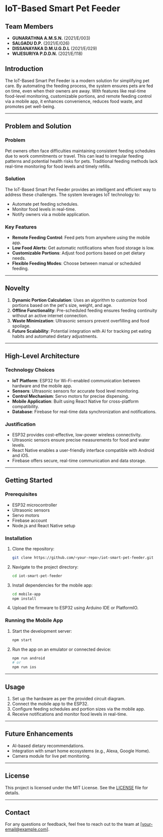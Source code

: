 # IoT-Based Smart Pet Feeder

## Team Members
- **GUNARATHNA A.M.S.N.** (2021/E/003)
- **SALGADU D.P.** (2021/E/026)
- **DISSANAYAKA D.M.U.G.D.L** (2021/E/029)
- **WIJESURIYA P.D.D.N.** (2021/E/118)

## Introduction
The IoT-Based Smart Pet Feeder is a modern solution for simplifying pet care. By automating the feeding process, the system ensures pets are fed on time, even when their owners are away. With features like real-time food-level monitoring, customizable portions, and remote feeding control via a mobile app, it enhances convenience, reduces food waste, and promotes pet well-being.

---

## Problem and Solution

### Problem
Pet owners often face difficulties maintaining consistent feeding schedules due to work commitments or travel. This can lead to irregular feeding patterns and potential health risks for pets. Traditional feeding methods lack real-time monitoring for food levels and timely refills.

### Solution
The IoT-Based Smart Pet Feeder provides an intelligent and efficient way to address these challenges. The system leverages IoT technology to:

- Automate pet feeding schedules.
- Monitor food levels in real-time.
- Notify owners via a mobile application.

### Key Features
- **Remote Feeding Control**: Feed pets from anywhere using the mobile app.
- **Low Food Alerts**: Get automatic notifications when food storage is low.
- **Customizable Portions**: Adjust food portions based on pet dietary needs.
- **Flexible Feeding Modes**: Choose between manual or scheduled feeding.

---

## Novelty

1. **Dynamic Portion Calculation**: Uses an algorithm to customize food portions based on the pet's size, weight, and age.
2. **Offline Functionality**: Pre-scheduled feeding ensures feeding continuity without an active internet connection.
3. **Waste Minimization**: Ultrasonic sensors prevent overfilling and food spoilage.
4. **Future Scalability**: Potential integration with AI for tracking pet eating habits and automated dietary adjustments.

---

## High-Level Architecture

### Technology Choices
- **IoT Platform**: ESP32 for Wi-Fi-enabled communication between hardware and the mobile app.
- **Sensors**: Ultrasonic sensors for accurate food level monitoring.
- **Control Mechanism**: Servo motors for precise dispensing.
- **Mobile Application**: Built using React Native for cross-platform compatibility.
- **Database**: Firebase for real-time data synchronization and notifications.

### Justification
- ESP32 provides cost-effective, low-power wireless connectivity.
- Ultrasonic sensors ensure precise measurements for food and water levels.
- React Native enables a user-friendly interface compatible with Android and iOS.
- Firebase offers secure, real-time communication and data storage.

---

## Getting Started

### Prerequisites
- ESP32 microcontroller
- Ultrasonic sensors
- Servo motors
- Firebase account
- Node.js and React Native setup

### Installation
1. Clone the repository:
   ```bash
   git clone https://github.com/<your-repo>/iot-smart-pet-feeder.git
   ```
2. Navigate to the project directory:
   ```bash
   cd iot-smart-pet-feeder
   ```
3. Install dependencies for the mobile app:
   ```bash
   cd mobile-app
   npm install
   ```
4. Upload the firmware to ESP32 using Arduino IDE or PlatformIO.

### Running the Mobile App
1. Start the development server:
   ```bash
   npm start
   ```
2. Run the app on an emulator or connected device:
   ```bash
   npm run android
   # or
   npm run ios
   ```

---

## Usage
1. Set up the hardware as per the provided circuit diagram.
2. Connect the mobile app to the ESP32.
3. Configure feeding schedules and portion sizes via the mobile app.
4. Receive notifications and monitor food levels in real-time.

---

## Future Enhancements
- AI-based dietary recommendations.
- Integration with smart home ecosystems (e.g., Alexa, Google Home).
- Camera module for live pet monitoring.

---

## License
This project is licensed under the MIT License. See the [LICENSE](LICENSE) file for details.

---

## Contact
For any questions or feedback, feel free to reach out to the team at [your-email@example.com].
